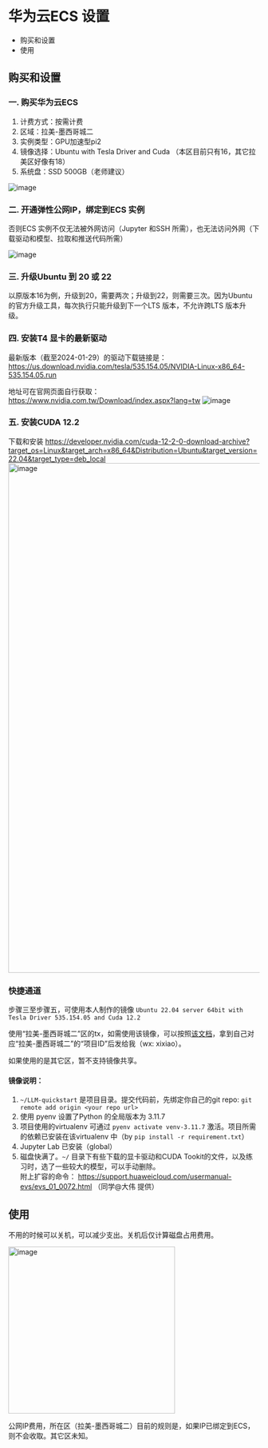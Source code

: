 # 华为云ECS 设置

- 购买和设置
- 使用


## 购买和设置
### 一. 购买华为云ECS  

1. 计费方式：按需计费
2. 区域：拉美-墨西哥城二
3. 实例类型：GPU加速型pi2
4. 镜像选择：Ubuntu with Tesla Driver and Cuda
（本区目前只有16，其它拉美区好像有18）
4. 系统盘：SSD 500GB（老师建议）

![image](https://github.com/wgxgg/LLM-quickstart/assets/157986938/cee27926-d1ef-4156-bd30-4a58a74c077b)


### 二. 开通弹性公网IP，绑定到ECS 实例  
否则ECS 实例不仅无法被外网访问（Jupyter 和SSH 所需），也无法访问外网（下载驱动和模型、拉取和推送代码所需）

![image](https://github.com/wgxgg/LLM-quickstart/assets/157986938/aa224b1e-f663-4463-a065-bf9e5a00b110)

### 三. 升级Ubuntu 到 20 或 22  
以原版本16为例，升级到20，需要两次；升级到22，则需要三次。因为Ubuntu 的官方升级工具，每次执行只能升级到下一个LTS 版本，不允许跨LTS 版本升级。

### 四. 安装T4 显卡的最新驱动 
最新版本（截至2024-01-29）的驱动下载链接是： https://us.download.nvidia.com/tesla/535.154.05/NVIDIA-Linux-x86_64-535.154.05.run  

地址可在官网页面自行获取：  
https://www.nvidia.com.tw/Download/index.aspx?lang=tw
![image](https://github.com/wgxgg/LLM-quickstart/assets/157986938/8671e9cc-b264-47ac-88bb-7cbb068e7021)

### 五. 安装CUDA 12.2  

下载和安装
https://developer.nvidia.com/cuda-12-2-0-download-archive?target_os=Linux&target_arch=x86_64&Distribution=Ubuntu&target_version=22.04&target_type=deb_local
<img width="1020" alt="image" src="https://github.com/wgxgg/LLM-quickstart/assets/157986938/3c580a8d-66dd-44a3-b667-c31372381541">

### 快捷通道
步骤三至步骤五，可使用本人制作的镜像
`Ubuntu 22.04 server 64bit with Tesla Driver 535.154.05 and Cuda 12.2`

使用“拉美-墨西哥城二”区的tx，如需使用该镜像，可以按照[该文档](https://support.huaweicloud.com/usermanual-ims/zh-cn_topic_0032042418.html)，拿到自己对应“拉美-墨西哥城二”的“项目ID”后发给我（wx: xixiao）。

如果使用的是其它区，暂不支持镜像共享。

#### 镜像说明：
1. `~/LLM-quickstart` 是项目目录。提交代码前，先绑定你自己的git repo: `git remote add origin <your repo url>`
2. 使用 pyenv 设置了Python 的全局版本为 3.11.7
3. 项目使用的virtualenv 可通过 `pyenv activate venv-3.11.7` 激活。项目所需的依赖已安装在该virtualenv 中（by `pip install -r requirement.txt`）
4. Jupyter Lab 已安装（global）
5. 磁盘快满了。`~/` 目录下有些下载的显卡驱动和CUDA Tookit的文件，以及练习时，选了一些较大的模型，可以手动删除。  
附上扩容的命令： https://support.huaweicloud.com/usermanual-evs/evs_01_0072.html （同学@大伟 提供）

## 使用
不用的时候可以关机，可以减少支出。关机后仅计算磁盘占用费用。

<img width="334" alt="image" src="https://github.com/wgxgg/LLM-quickstart/assets/157986938/093a5efc-4829-4194-879d-43c371bbf1b5">  

公网IP费用，所在区（拉美-墨西哥城二）目前的规则是，如果IP已绑定到ECS，则不会收取。其它区未知。
